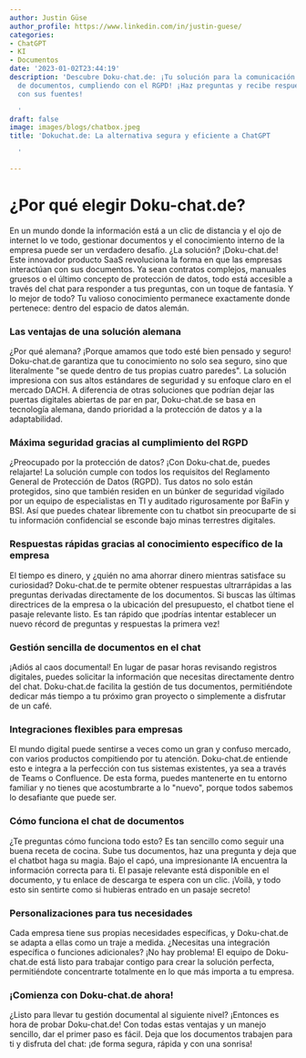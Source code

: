 ```yaml
---
author: Justin Güse
author_profile: https://www.linkedin.com/in/justin-guese/
categories:
- ChatGPT
- KI
- Documentos
date: '2023-01-02T23:44:19'
description: 'Descubre Doku-chat.de: ¡Tu solución para la comunicación interactiva
  de documentos, cumpliendo con el RGPD! ¡Haz preguntas y recibe respuestas precisas
  con sus fuentes!

  '
draft: false
image: images/blogs/chatbox.jpeg
title: 'Dokuchat.de: La alternativa segura y eficiente a ChatGPT

  '

---
```

# ¿Por qué elegir Doku-chat.de?

En un mundo donde la información está a un clic de distancia y el ojo de internet lo ve todo, gestionar documentos y el conocimiento interno de la empresa puede ser un verdadero desafío. ¿La solución? ¡Doku-chat.de! Este innovador producto SaaS revoluciona la forma en que las empresas interactúan con sus documentos. Ya sean contratos complejos, manuales gruesos o el último concepto de protección de datos, todo está accesible a través del chat para responder a tus preguntas, con un toque de fantasía. Y lo mejor de todo? Tu valioso conocimiento permanece exactamente donde pertenece: dentro del espacio de datos alemán.

### Las ventajas de una solución alemana

¿Por qué alemana? ¡Porque amamos que todo esté bien pensado y seguro! Doku-chat.de garantiza que tu conocimiento no solo sea seguro, sino que literalmente "se quede dentro de tus propias cuatro paredes". La solución impresiona con sus altos estándares de seguridad y su enfoque claro en el mercado DACH. A diferencia de otras soluciones que podrían dejar las puertas digitales abiertas de par en par, Doku-chat.de se basa en tecnología alemana, dando prioridad a la protección de datos y a la adaptabilidad.

### Máxima seguridad gracias al cumplimiento del RGPD

¿Preocupado por la protección de datos? ¡Con Doku-chat.de, puedes relajarte! La solución cumple con todos los requisitos del Reglamento General de Protección de Datos (RGPD). Tus datos no solo están protegidos, sino que también residen en un búnker de seguridad vigilado por un equipo de especialistas en TI y auditado rigurosamente por BaFin y BSI. Así que puedes chatear libremente con tu chatbot sin preocuparte de si tu información confidencial se esconde bajo minas terrestres digitales.

### Respuestas rápidas gracias al conocimiento específico de la empresa

El tiempo es dinero, y ¿quién no ama ahorrar dinero mientras satisface su curiosidad? Doku-chat.de te permite obtener respuestas ultrarrápidas a las preguntas derivadas directamente de los documentos. Si buscas las últimas directrices de la empresa o la ubicación del presupuesto, el chatbot tiene el pasaje relevante listo. Es tan rápido que ¡podrías intentar establecer un nuevo récord de preguntas y respuestas la primera vez!

### Gestión sencilla de documentos en el chat

¡Adiós al caos documental! En lugar de pasar horas revisando registros digitales, puedes solicitar la información que necesitas directamente dentro del chat. Doku-chat.de facilita la gestión de tus documentos, permitiéndote dedicar más tiempo a tu próximo gran proyecto o simplemente a disfrutar de un café.

### Integraciones flexibles para empresas

El mundo digital puede sentirse a veces como un gran y confuso mercado, con varios productos compitiendo por tu atención. Doku-chat.de entiende esto e integra a la perfección con tus sistemas existentes, ya sea a través de Teams o Confluence. De esta forma, puedes mantenerte en tu entorno familiar y no tienes que acostumbrarte a lo "nuevo", porque todos sabemos lo desafiante que puede ser.

### Cómo funciona el chat de documentos

¿Te preguntas cómo funciona todo esto? Es tan sencillo como seguir una buena receta de cocina. Sube tus documentos, haz una pregunta y deja que el chatbot haga su magia. Bajo el capó, una impresionante IA encuentra la información correcta para ti. El pasaje relevante está disponible en el documento, y tu enlace de descarga te espera con un clic. ¡Voilà, y todo esto sin sentirte como si hubieras entrado en un pasaje secreto!

### Personalizaciones para tus necesidades

Cada empresa tiene sus propias necesidades específicas, y Doku-chat.de se adapta a ellas como un traje a medida. ¿Necesitas una integración específica o funciones adicionales? ¡No hay problema! El equipo de Doku-chat.de está listo para trabajar contigo para crear la solución perfecta, permitiéndote concentrarte totalmente en lo que más importa a tu empresa.

### ¡Comienza con Doku-chat.de ahora!

¿Listo para llevar tu gestión documental al siguiente nivel? ¡Entonces es hora de probar Doku-chat.de! Con todas estas ventajas y un manejo sencillo, dar el primer paso es fácil. Deja que los documentos trabajen para ti y disfruta del chat: ¡de forma segura, rápida y con una sonrisa!
